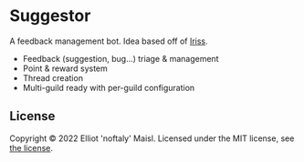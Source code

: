 # Suggestor

A feedback management bot.
Idea based off of [Iriss](https://github.com/skyra-project/iriss).

- Feedback (suggestion, bug...) triage & management
- Point & reward system
- Thread creation
- Multi-guild ready with per-guild configuration

## License

Copyright © 2022 Elliot 'noftaly' Maisl. Licensed under the MIT license, see [the license](./LICENSE).

